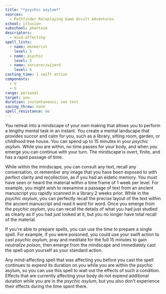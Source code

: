 ```yaml
---
title: "*psychic asylum*"
sources:
  - Pathfinder Roleplaying Game Occult Adventures
school: illusion
subschool: phantasm
descriptors:
  - mind-affecting
spell_lists:
  - name: mesmerist
    level: 5
  - name: psychic
    level: 5
  - name: sorcerer/wizard
    level: 6
casting_time: 1 swift action
components:
  - V
  - S
range: personal
target: you
duration: instantaneous; see text
saving_throw: none
spell_resistance: no
---
```


You retreat into a mindscape of your own making that allows you to perform a lengthy mental task in an instant. You create a mental landscape that provides succor and calm for you, such as a library, sitting room, garden, or childhood tree house. You can spend up to 15 minutes in your *psychic asylum*. While you are within, no time passes for your body, and when you emerge you can continue with your turn. The mindscape is overt, finite, and has a rapid passage of time.

While within the mindscape, you can consult any text, recall any conversation, or remember any image that you have been exposed to with perfect clarity and recollection, as if you had an eidetic memory. You must have seen or heard the material within a time frame of 1 week per level. For example, you might wish to reexamine a passage of text from an ancient manuscript you rapidly scanned in a library 2 weeks prior. While in the *psychic asylum*, you can perfectly recall the precise layout of the text within the ancient manuscript and read it word for word. Once you emerge from the *psychic asylum*, you can recall the details of what you had just studied as clearly as if you had just looked at it, but you no longer have total recall of the material.

If you're able to prepare spells, you can use the time to prepare a single spell. For example, if you were poisoned, you could use your swift action to cast *psychic asylum*, pray and meditate for the full 15 minutes to gain *neutralize poison*, then emerge from the mindscape and immediately cast the spell upon yourself as your standard action.

Any mind-affecting spell that was affecting you before you cast the spell continues to expend its duration on you while you are within the psychic asylum, so you can use this spell to wait out the effects of such a condition. Effects that are currently affecting your body do not expend additional duration while you are in the *psychic asylum*, but you also don't experience their effects during the time spent there.
